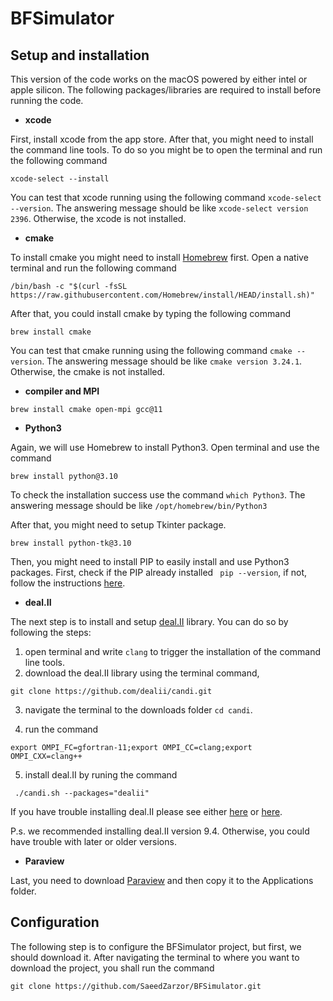 # BFSimulator

## Setup and installation
This version of the code works on the macOS powered by either intel or apple silicon. The following packages/libraries are required to install before running the code.

* **xcode**

First, install xcode from the app store. After that, you might need to install the command line tools. To do so you might be to open the terminal and run the following command

```
xcode-select --install
```

You can test that xcode running using the following command ``` xcode-select --version ```. The answering message should be like ```xcode-select version 2396```. Otherwise, the xcode is not installed.

* **cmake**

To install cmake you might need to install [Homebrew](https://brew.sh/) first. Open a native terminal and run the following command 

````
/bin/bash -c "$(curl -fsSL https://raw.githubusercontent.com/Homebrew/install/HEAD/install.sh)"
````

After that, you could install cmake by typing the following command 
````
brew install cmake 
````

You can test that cmake running using the following command ``` cmake --version ```. The answering message should be like ```cmake version 3.24.1```. Otherwise, the cmake is not installed. 

* **compiler and MPI**

````
brew install cmake open-mpi gcc@11
````

* **Python3**

Again, we will use Homebrew to install Python3. Open terminal and use the command 

````
brew install python@3.10
````

To check the installation success use the command ```which Python3```. The answering message should be like ```/opt/homebrew/bin/Python3```

After that, you might need to setup Tkinter package.  

````
brew install python-tk@3.10
````

Then, you might need to install PIP to easily install and use Python3 packages. First, check if the PIP already installed ``` pip --version```, if not, follow the instructions [here](https://www.groovypost.com/howto/install-pip-on-a-mac/#:~:text=To%20install%20PIP%20using%20ensurepip,instructions%20to%20complete%20this%20process.).

* **deal.II**

The next step is to install and setup [deal.II](https://www.dealii.org/) library. You can do so by following the steps:

1. open terminal and write ```clang``` to trigger the installation of the command line tools. 
2. download the deal.II library using the terminal command,
````
git clone https://github.com/dealii/candi.git
````
3. navigate the terminal to the downloads folder ```cd candi```.

4. run the command
````
export OMPI_FC=gfortran-11;export OMPI_CC=clang;export OMPI_CXX=clang++
````
5. install deal.II by runing the command

````
 ./candi.sh --packages="dealii"
````

If you have trouble installing deal.II please see either [here](https://github.com/dealii/candi) or [here](https://github.com/dealii/dealii/wiki/MacOSX).

P.s. we recommended installing deal.II version 9.4. Otherwise, you could have trouble with later or older versions.

* **Paraview**

Last, you need to download [Paraview](https://www.paraview.org/) and then copy it to the Applications folder.

## Configuration

The following step is to configure the BFSimulator project, but first, we should download it. After navigating the terminal to where you want to download the project, you shall run the command
````
git clone https://github.com/SaeedZarzor/BFSimulator.git
````

